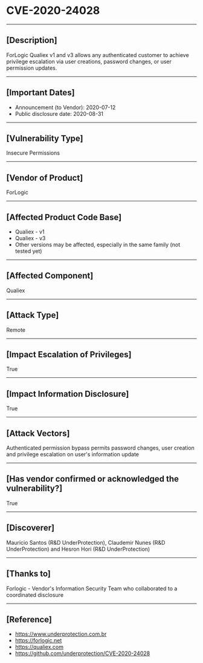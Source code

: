 # CVE-2020-24028

------------------------------------------

## [Description]

ForLogic Qualiex v1 and v3 allows any authenticated customer to achieve privilege escalation via user creations, password changes, or user permission updates.

------------------------------------------

## [Important Dates]

- Announcement (to Vendor): 2020-07-12
- Public disclosure date: 2020-08-31

------------------------------------------

## [Vulnerability Type]

Insecure Permissions

------------------------------------------

## [Vendor of Product]

ForLogic

------------------------------------------

## [Affected Product Code Base]

- Qualiex - v1
- Qualiex - v3
- Other versions may be affected, especially in the same family (not tested yet)

------------------------------------------

## [Affected Component]

Qualiex

------------------------------------------

## [Attack Type]

Remote

------------------------------------------

## [Impact Escalation of Privileges]

True

------------------------------------------

## [Impact Information Disclosure]

True

------------------------------------------

## [Attack Vectors]

Authenticated permission bypass permits password changes, user creation and privilege escalation on user's information update

------------------------------------------

## [Has vendor confirmed or acknowledged the vulnerability?]

True

------------------------------------------

## [Discoverer]

Mauricio Santos (R&D UnderProtection), Claudemir Nunes (R&D UnderProtection) and Hesron Hori (R&D UnderProtection)

------------------------------------------

## [Thanks to]

Forlogic - Vendor's Information Security Team who collaborated to a coordinated disclosure

------------------------------------------

## [Reference]

- https://www.underprotection.com.br
- https://forlogic.net
- https://qualiex.com
- https://github.com/underprotection/CVE-2020-24028
